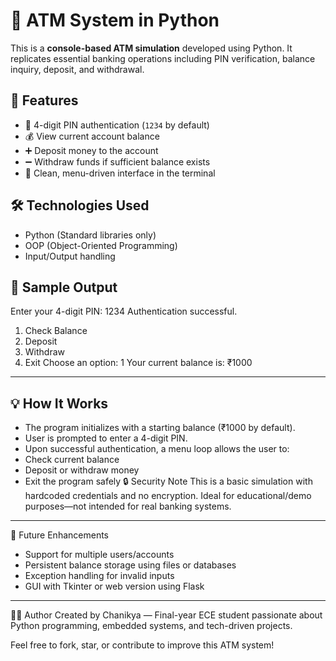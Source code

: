 # 🏧 ATM System in Python

This is a **console-based ATM simulation** developed using Python. It replicates essential banking operations including PIN verification, balance inquiry, deposit, and withdrawal.

## 🚀 Features

- 🔐 4-digit PIN authentication (`1234` by default)
- 💰 View current account balance
- ➕ Deposit money to the account
- ➖ Withdraw funds if sufficient balance exists
- 🧼 Clean, menu-driven interface in the terminal

## 🛠️ Technologies Used

- Python (Standard libraries only)
- OOP (Object-Oriented Programming)
- Input/Output handling

## 🧪 Sample Output
Enter your 4-digit PIN: 1234
Authentication successful.

1. Check Balance
2. Deposit
3. Withdraw
4. Exit
Choose an option: 1
Your current balance is: ₹1000

___________________________________________________________________________________________________________________________________________________________________________________________
## 💡 How It Works
- The program initializes with a starting balance (₹1000 by default).
- User is prompted to enter a 4-digit PIN.
- Upon successful authentication, a menu loop allows the user to:
- Check current balance
- Deposit or withdraw money
- Exit the program safely
🔒 Security Note
This is a basic simulation with hardcoded credentials and no encryption. Ideal for educational/demo purposes—not intended for real banking systems.
------------------------------------------------------------------------------------------------------------------------------------------------------------
🧠 Future Enhancements
- Support for multiple users/accounts
- Persistent balance storage using files or databases
- Exception handling for invalid inputs
- GUI with Tkinter or web version using Flask
- --------------------------------------------------------------------------
👨‍💻 Author
Created by Chanikya — Final-year ECE student passionate about Python programming, embedded systems, and tech-driven projects.

Feel free to fork, star, or contribute to improve this ATM system!

